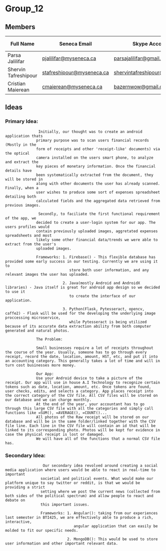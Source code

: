 # Group_12

## Members

| Full Name             | Seneca Email               | Skype Account                  | GitHub Username |  GitHub Email                  |
| --------------------- | -------------------------- | ------------------------------ | --------------- | ------------------------------ |
| Parsa Jalilifar       | pjalilifar@myseneca.ca     | parsajalilifar@gmail.com       | Parsa-jalilifar | parsajalilifar@gmail.com       |
| Shervin Tafreshipour  | stafreshipour@myseneca.ca  | shervintafreshipour@gmail.com  | shervintafreshi | shervintafreshipour@gmail.com  |
| Cristian Maierean     | cmaierean@myseneca.ca      | bazernwow@gmail.com            | CristianMaierean| bazernwow@gmail.com            |

## Ideas 

### Primary Idea:  
                   Initially, our thought was to create an android application thats
                  primary purpose was to scan users financial records (Mostly in the
                  form of receipts and other 'receipt-like' documents) via the optical 
                  camera installed on the users smart phone, to analyze and extract the
                  key pieces of monetary information. Once the financial details have
                  been systematically extracted from the document, they will be stored in 
                  along with other documents the user has already scanned. Finally, when a
                  user wishes to produce some sort of expenses spreadsheet detailing both 
                  calculated fields and the aggregated data retrieved from previous images.

                   Secondly, to faciliate the first functional requirement of the app, we
                  decided to create a user-login system for our app. The users profiles would
                  contain previously uploaded images, aggretated expenses spreadsheets and most
                  likely some other financial data/trends we were able to extract from the user's
                  uploaded images.

                  Frameworks: 1. Firebase() - This flexible database has provided some early success in our testing. Currently we are using it to 
                                 store both user information, and any relevant images the user has uploaded.
                  
                              2. Java(mostly Android and AndroidX libraries) - Java itself is great for android app design so we decided to use it
                                 to create the interface of our application.
                             
                              3. Python(Flask, Pytesseract, opencv, caffe2) - Flask will be used for the developing the underlying image proccessing microservice, 
                                 while Pytesseract is being utilized because of its accurate data extraction ability from both computer generated and natural photos.
                              
                  The Problem:
                  
                  Small businesses require a lot of receipts throughout the course of the year. Usually, someone has to go through every receipt, record the date, location, amount, HST, etc, and put it into an accounting category. This generally takes a lot of time and will in turn cost businesses more money.
                  
                  Our App: 
                  Use your Android device to take a picture of the receipt. Our app will use in house A.I Technology to recognize certain tokens such as date, location, amount, etc. Once tokens are found, user checks, edits, and selects a category. App places receipt into the correct category of the CSV file. All CSV files will be stored on our database and we can charge monthly. 
                  At the end of the year, your accountant has to go through this large CSV file with all the categories and simply call functions like =SUM(), =AVERAGE(), =COUNT()... 
                  All photos of the Raw receipt will be stored on our database and will be in the same folder/linked together with the CSV file line. Each line in the CSV file will contain an id that will be linked to its corresponding photo. Photos will be kept for evidence in case the physical receipt is lost or damaged. 
                  We will have all of the functions that a normal CSV file has.
                  
 




### Secondary Idea: 
                     Our secondary idea revolved around creating a social media application where users would be able to react in real-time to important
                    societial and political events. What would make our platform unique to say twitter or reddit, is that we would be providing a strict
                    setting where we post the current news (collected from both sides of the political spectrum) and allow people to react and debate on
                    this important issues.

                    Frameworks: 1. Angular(): taking from our experiences last semester in BTI425, we are effectively able to produce a rich, interactive,
                                   angular application that can easily be molded to fit our specific needs.

                                2. MongoDB(): This would be used to store user information and other important relevant data.
                